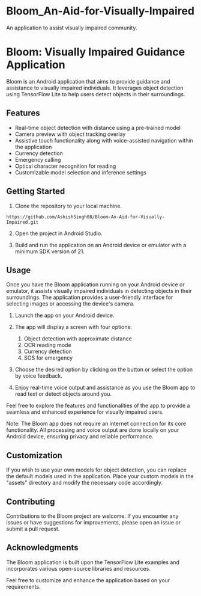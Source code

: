 # Bloom_An-Aid-for-Visually-Impaired
An application to assist visually impaired community.

# Bloom: Visually Impaired Guidance Application

Bloom is an Android application that aims to provide guidance and assistance to visually impaired individuals. It leverages object detection using TensorFlow Lite to help users detect objects in their surroundings.

## Features
<!-- Add bullet points -->
  - Real-time object detection with distance using a pre-trained model
  - Camera preview with object tracking overlay
  - Assistive touch functionality along with voice-assisted navigation within the application
  - Currency detection
  - Emergency calling
  - Optical character recognition for reading
  - Customizable model selection and inference settings

[//]: # ()
[//]: # (##Screenshots)

[//]: # (<!-- Add screenshots of the app in action -->)

[//]: # ()

## Getting Started

1. Clone the repository to your local machine.

```shell
https://github.com/AshishSingh08/Bloom-An-Aid-for-Visually-Impaired.git
```

2. Open the project in Android Studio.

3. Build and run the application on an Android device or emulator with a minimum SDK version of 21.

## Usage

Once you have the Bloom application running on your Android device or emulator, it assists visually impaired individuals in detecting objects in their surroundings. The application provides a user-friendly interface for selecting images or accessing the device's camera.

1. Launch the app on your Android device.

2. The app will display a screen with four options:
   1. Object detection with approximate distance
   2. OCR reading mode
   3. Currency detection
   4. SOS for emergency

3. Choose the desired option by clicking on the button or select the option by voice feedback.

4. Enjoy real-time voice output and assistance as you use the Bloom app to read text or detect objects around you.

Feel free to explore the features and functionalities of the app to provide a seamless and enhanced experience for visually impaired users.

Note: The Bloom app does not require an internet connection for its core functionality. All processing and voice output are done locally on your Android device, ensuring privacy and reliable performance.

## Customization

If you wish to use your own models for object detection, you can replace the default models used in the application. Place your custom models in the "assets" directory and modify the necessary code accordingly.

## Contributing

Contributions to the Bloom project are welcome. If you encounter any issues or have suggestions for improvements, please open an issue or submit a pull request.

## Acknowledgments

The Bloom application is built upon the TensorFlow Lite examples and incorporates various open-source libraries and resources.

Feel free to customize and enhance the application based on your requirements.
